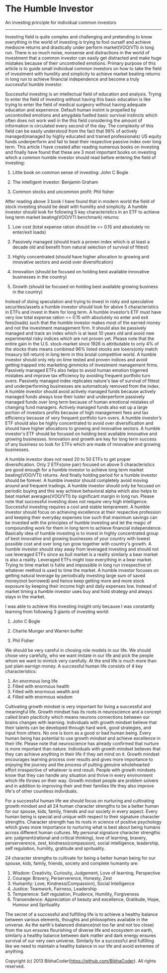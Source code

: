 The Humble Investor
==================

An investing principle for individual common investors
______________________

Investing field is quite complex and challenging and pretending to know everything in the world of investing is trying to fool ourself and achieve mediocre returns and drastically under perform market(VOO/VTI) in long run. There is so much noise, nonsense and distractions in the world of investment that a common investor can easily get distracted and make huge mistakes because of their uncontrolled emotions. Primary purpose of this article is to guide small individual common investors on how to take the field of investment with humility and simplicity to achieve market beating returns in long run to achieve financial independence and become a truly successful humble investor.

Successful investing is an intellectual field of education and analysis. Trying to enter the field of investing without having this basic education is like trying to enter the field of medical surgeory without having adequate education and experience. Default human instint is propelled by uncontrolled emotions and amygdala fuelled basic survival instincts which often does not work well in the this field considering the amount of information is circulated every second of the day. The complexity of this field can be easily understood from the fact that 99% of actively managed(managed by highly educated and trained professionals) US equity funds underperform and fail to beat their respective passive index over long term. This article I have created after reading numerous books on investing and finally have found that these are 3 most important books on investing which a common humble investor should read before entering the field of investing:

1) Little book on common sense of investing: John C Bogle

2) The intelligent investor: Benjamin Graham

3) Common stocks and uncommon profit: Phil fisher

After reading above 3 book I have found that in modern world the field of stock investing should be dealt with humility and simplicity. A humble investor should look for following 5 key characteristics in an ETF to achieve long term market beating(VOO/VTI benchmark) returns:

1) Low cost (total expense ration should be <= 0.15 and absolutely no enter/exit loads)

2) Passively managed (should track a proven index which is at least a decade old and benefit from natural selection of survival of fittest)

3) Highly concentrated (should have higher allocation to growing and innovative sectors and avoid over diversification)

4) Innovation (should be focused on holding best available innovative businesses in the country)

5) Growth (should be focused on holding best available growing business in the country)

Instead of doing speculation and trying to invest in risky and speculative securities/assets a humble investor should look for above 5 characteristics in ETFs and invest in them for long term. A humble investor’s ETF must have very low total expense ration <= 0.15 with absolutely no enter and exit fees(loads) such that the humble investor makes most of the earned money and not the investment management firm. It should also be passively managed and track an index which is at least 10 years old and avoid new experimental risky indices which are not proven yet. Please note that the entire gain in the U.S. stock-market since 1926 is attributable to only 4% of the stocks thats means combined 96% listed stocks are losers(only match treasury bill return) in long term in this brutal competitive world. A humble investor should only rely on time tested and proven indices and avoid getting trapped into marketing gimmicks of investment management firms. Passively managed ETFs also helps to avoid human emotion trigerred mistakes and improve tax efficiency by avoiding frequent portfolio turn overs. Passively managed index replicates nature's law of survival of fittest and underperforming businesses are automaticaly removed from the index. A humble investor should avoid actively managed funds because actively managed funds always lose their luster and underperform passively managed funds over long term because of human emotional mistakes of changing fund managers. Actively managed funds also eat up a large portion of investors profits because of high management fees and tax efficiency because of very frequent portfolio turn overs. A humble investor’s ETF should also be highly concentrated to avoid over diversification and should have higher allocations to growing and innovative sectors. A humble investor's ETF should be focused on holding best available innovative and growing businesses. Innovation and growth are key for long term success of any business so look for ETFs which are made of innovative and growing businesses.

A humble investor does not need 20 to 50 ETFs to get proper diversification. Only 2 ETFs(one pair) focused on above 5 characteristics are good enough for a humble investor to achieve long term market beating(VOO/VTI) returns. And finally holding period for a humble investor should be forever. A humble investor should completely avoid moving around and frequent tradings. A humble investor should only be focused on periodic buying and this way achieve behavioral alpha which also helps to beat market averages(VOO/VTI) by significant margin in long run. Please note that successful investing does not require very high intelligence. Successful investing requires a cool and stable temprament. A humble investor should focus on achieving excellence at their respective profession and keeping their everyday expenses low such that maximum savings can be invested with the principles of humble investing and let the magic of compounding work for them in long term to achieve financial independence. Basically idea of humble investing is to invest in highly concentrated group of best innovative and growing businesses of your country with lowest possible cost and over long run grow together with country's growth. A humble investor should stay away from leveraged investing and should not use leveraged ETFs since as bull market is a reality similarly a bear market is also a reality. Leveraged ETFs might lose everything in a bear market. Trying to time market is futile and impossible in long run irrespective of whatever method is used to time the market. A humble investor focuses on getting natural leverage by periodically investing large sum of saved money(not borrowed) and hence keep getting more and more stock exposure by keeping their income high and daily expenses low. Instead of market timing a humble investor uses buy and hold strategy and always stays in the market.

I was able to achieve this investing insight only because I was constantly learning from following 3 giants of investing world: 

1) John C Bogle

2) Charlie Munger and Warren buffet

3) Phil Fisher

We should be very careful in chosing role models in our life. We should chose very carefully, who we want imitate in our life and pick the people whom we want to mimick very carefully. At the end life is much more than just plain earnign money. A successful human life consists of 4 key characteristics:

1) An enormous long life
2) Filled with enormous health
3) Filled with enormous wealth and
4) Filled with enormous wisdom

Cultivating growth mindset is very important for living a successful and meaningful life. Growth mindset has its roots in neuroscience and a concept called brain placiticity which means neurons connections between our brains changes with learning. Individuals with growth mindset believe that their talents can be developed through hard work, good strategies, and input from others. No one is born as a good or bad human being. Every human being has potential to use growth mindset and achieve excellence in their life. Please note that neuroscience has already confirmed that  nurture is more important than nature. Individuals with growth mindset believes that they can achieve anything in their life if they set mind on it. Growth mindset encourages learning process over results and gives more importance to enjoying the journey and the process of putting genuine wholehearted effort irrespective of whatever is end result. People with growth mindsets know that they can handle any situation and thrive in every environment which life throws on their way. Growth mindset people are problem solvers and in addition to improving their and their families life they also improve life's of other countless individuals.

For a successful human life we should focus on nurturing and cultivating growth mindset and all 24 human character strengths to be a better human for our spouse, kids, family, friends and our society in every aspect. Every human being is special and unique with respect to their signature character strengths. Character strength has its roots in science of positive psychology which gives more importance to nurturing what is best about being humans across different human cultures. My personal signature character strengths are: judgment(rational and critical thinking), love of learning, bravery, perserverence, zest, kindness(compassion), social intelligence, leadership, self regulation, humility, gratitude and sprituality.  

24 character strengths to cultivate for being a better human  being for our spouse, kids, family, friends, society  and complete humanity are:

1) Wisdom: Creativity, Curiosity, Judgement, Love of learning, Perspective
2) Courage: Bravery, Perserverence, Honesty, Zest
3) Humanity: Love, Kindness(Compassion), Social Intelligence
4) Justice: Teamwork, Fairness, Leadership
5) Temperence: Self regulation, Prudence, Humility, Forgiveness
6) Transendence: Appreciation of beauty and excellence, Gratitude, Hope, Humour and Sprituality

The secret of a successful and fulfilling life is to achieve a healthy balance between various elements, thoughts and philosophies available in the universe. As the earth's balanced distance(not too far and not too close) from the sun ensures flourishing of diverse life and ecosystem on earth, similarly a healthy balance between dark matter and dark energy ensures survival of our very own universe. Similarly for a successful and fulfilling like we need to maintain a healthy balance in our life and avoid extremes of anything.

Copyright (c) 2013 BibhaCoder(https://github.com/BibhaCoder). All rights reserved.

